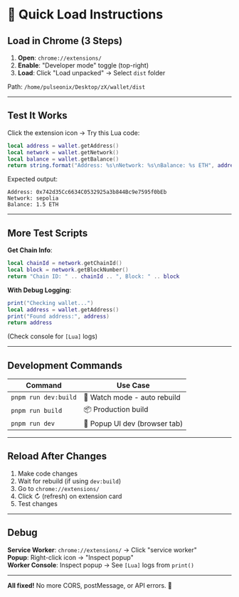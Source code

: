 # 🚀 Quick Load Instructions

## Load in Chrome (3 Steps)

1. **Open**: `chrome://extensions/`
2. **Enable**: "Developer mode" toggle (top-right)
3. **Load**: Click "Load unpacked" → Select `dist` folder

Path: `/home/pulseonix/Desktop/zX/wallet/dist`

---

## Test It Works

Click the extension icon → Try this Lua code:

```lua
local address = wallet.getAddress()
local network = wallet.getNetwork()
local balance = wallet.getBalance()
return string.format("Address: %s\nNetwork: %s\nBalance: %s ETH", address, network, balance)
```

Expected output:
```
Address: 0x742d35Cc6634C0532925a3b844Bc9e7595f0bEb
Network: sepolia
Balance: 1.5 ETH
```

---

## More Test Scripts

**Get Chain Info**:
```lua
local chainId = network.getChainId()
local block = network.getBlockNumber()
return "Chain ID: " .. chainId .. ", Block: " .. block
```

**With Debug Logging**:
```lua
print("Checking wallet...")
local address = wallet.getAddress()
print("Found address:", address)
return address
```
(Check console for `[Lua]` logs)

---

## Development Commands

| Command | Use Case |
|---------|----------|
| `pnpm run dev:build` | 🔄 Watch mode - auto rebuild |
| `pnpm run build` | 📦 Production build |
| `pnpm run dev` | 🎨 Popup UI dev (browser tab) |

---

## Reload After Changes

1. Make code changes
2. Wait for rebuild (if using `dev:build`)
3. Go to `chrome://extensions/`
4. Click ↻ (refresh) on extension card
5. Test changes

---

## Debug

**Service Worker**: `chrome://extensions/` → Click "service worker"  
**Popup**: Right-click icon → "Inspect popup"  
**Worker Console**: Inspect popup → See `[Lua]` logs from `print()`

---

**All fixed!** No more CORS, postMessage, or API errors. 🎉
